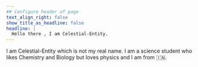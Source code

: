 ```yaml
---
## Configure header of page
text_align_right: false
show_title_as_headline: false
headline: |
  Hello there , I am Celestial-Entity.
---
```


<!-- this is a subheadline -->
I am Celestial-Entity which is not my real name. I am a science student who likes Chemistry and Biology but loves physics and I am from 🇮🇳.
